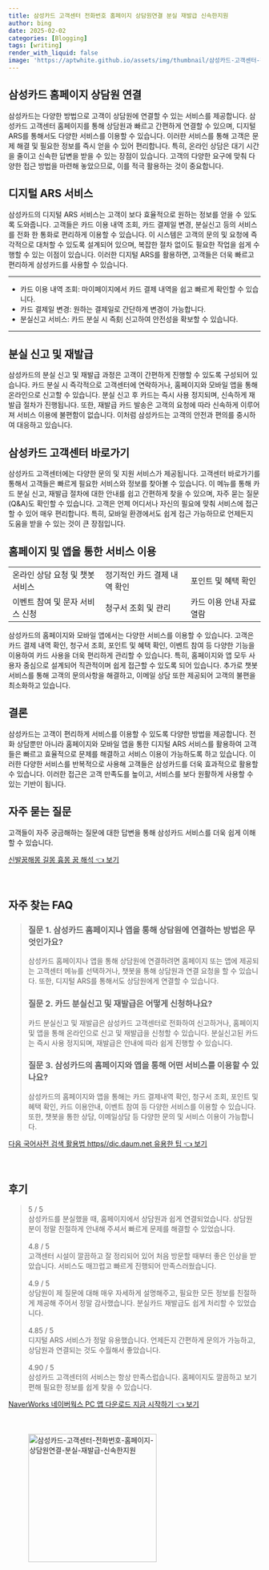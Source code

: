 ```yaml
---
title: 삼성카드 고객센터 전화번호 홈페이지 상담원연결 분실 재발급 신속한지원
author: bing
date: 2025-02-02
categories: [Blogging]
tags: [writing]
render_with_liquid: false
image: 'https://aptwhite.github.io/assets/img/thumbnail/삼성카드-고객센터-전화번호-홈페이지-상담원연결-분실-재발급-신속한지원.webp'
---
```



<h2 id='삼성카드_홈페이지_상담원_연결'>삼성카드 홈페이지 상담원 연결</h2>

<p>삼성카드는 다양한 방법으로 고객이 상담원에 연결할 수 있는 서비스를 제공합니다. 삼성카드 고객센터 홈페이지를 통해 상담원과 빠르고 간편하게 연결할 수 있으며, 디지털 ARS를 통해서도 다양한 서비스를 이용할 수 있습니다. 이러한 서비스를 통해 고객은 문제 해결 및 필요한 정보를 즉시 얻을 수 있어 편리합니다. 특히, 온라인 상담은 대기 시간을 줄이고 신속한 답변을 받을 수 있는 장점이 있습니다. 고객의 다양한 요구에 맞춰 다양한 접근 방법을 마련해 놓았으므로, 이를 적극 활용하는 것이 중요합니다.</p>

<h2 id='디지털_ARS_서비스'>디지털 ARS 서비스</h2>

<p>삼성카드의 디지털 ARS 서비스는 고객이 보다 효율적으로 원하는 정보를 얻을 수 있도록 도와줍니다. 고객들은 카드 이용 내역 조회, 카드 결제일 변경, 분실신고 등의 서비스를 전화 한 통화로 편리하게 이용할 수 있습니다. 이 시스템은 고객의 문의 및 요청에 즉각적으로 대처할 수 있도록 설계되어 있으며, 복잡한 절차 없이도 필요한 작업을 쉽게 수행할 수 있는 이점이 있습니다. 이러한 디지털 ARS를 활용하면, 고객들은 더욱 빠르고 편리하게 삼성카드를 사용할 수 있습니다.</p>

<hr />

<ul>
    <li>카드 이용 내역 조회: 마이페이지에서 카드 결제 내역을 쉽고 빠르게 확인할 수 있습니다.</li>
    <li>카드 결제일 변경: 원하는 결제일로 간단하게 변경이 가능합니다.</li>
    <li>분실신고 서비스: 카드 분실 시 즉刻 신고하여 안전성을 확보할 수 있습니다.</li>
</ul>

<hr />

<h2 id='분실_신고_및_재발급'>분실 신고 및 재발급</h2>

<p>삼성카드의 분실 신고 및 재발급 과정은 고객이 간편하게 진행할 수 있도록 구성되어 있습니다. 카드 분실 시 즉각적으로 고객센터에 연락하거나, 홈페이지와 모바일 앱을 통해 온라인으로 신고할 수 있습니다. 분실 신고 후 카드는 즉시 사용 정지되며, 신속하게 재발급 절차가 진행됩니다. 또한, 재발급 카드 발송은 고객의 요청에 따라 신속하게 이루어져 서비스 이용에 불편함이 없습니다. 이처럼 삼성카드는 고객의 안전과 편의를 중시하여 대응하고 있습니다.</p>

<h2 id='삼성카드_고객센터_바로가기'>삼성카드 고객센터 바로가기</h2>

<p>삼성카드 고객센터에는 다양한 문의 및 지원 서비스가 제공됩니다. 고객센터 바로가기를 통해서 고객들은 빠르게 필요한 서비스와 정보를 찾아볼 수 있습니다. 이 메뉴를 통해 카드 분실 신고, 재발급 절차에 대한 안내를 쉽고 간편하게 찾을 수 있으며, 자주 묻는 질문(Q&A)도 확인할 수 있습니다. 고객은 언제 어디서나 자신의 필요에 맞춰 서비스에 접근할 수 있어 매우 편리합니다. 특히, 모바일 환경에서도 쉽게 접근 가능하므로 언제든지 도움을 받을 수 있는 것이 큰 장점입니다.</p>

<h2 id='홈페이지_및_앱을_통한_서비스_이용'>홈페이지 및 앱을 통한 서비스 이용</h2>

<table>
    <tr>
        <td>온라인 상담 요청 및 챗봇 서비스</td>
        <td>정기적인 카드 결제 내역 확인</td>
        <td>포인트 및 혜택 확인</td>
    </tr>
    <tr>
        <td>이벤트 참여 및 문자 서비스 신청</td>
        <td>청구서 조회 및 관리</td>
        <td>카드 이용 안내 자료 열람</td>
    </tr>
</table>

<p>삼성카드의 홈페이지와 모바일 앱에서는 다양한 서비스를 이용할 수 있습니다. 고객은 카드 결제 내역 확인, 청구서 조회, 포인트 및 혜택 확인, 이벤트 참여 등 다양한 기능을 이용하여 카드 사용을 더욱 편리하게 관리할 수 있습니다. 특히, 홈페이지와 앱 모두 사용자 중심으로 설계되어 직관적이며 쉽게 접근할 수 있도록 되어 있습니다. 추가로 챗봇 서비스를 통해 고객의 문의사항을 해결하고, 이메일 상담 또한 제공되어 고객의 불편을 최소화하고 있습니다.</p>

<h2 id='결론'>결론</h2>

<p>삼성카드는 고객이 편리하게 서비스를 이용할 수 있도록 다양한 방법을 제공합니다. 전화 상담뿐만 아니라 홈페이지와 모바일 앱을 통한 디지털 ARS 서비스를 활용하여 고객들은 빠르고 효율적으로 문제를 해결하고 서비스 이용이 가능하도록 하고 있습니다. 이러한 다양한 서비스를 반복적으로 사용해 고객들은 삼성카드를 더욱 효과적으로 활용할 수 있습니다. 이러한 접근은 고객 만족도를 높이고, 서비스를 보다 원활하게 사용할 수 있는 기반이 됩니다.</p>

<h2 id='자주_묻는_질문'>자주 묻는 질문</h2>

<p>고객들이 자주 궁금해하는 질문에 대한 답변을 통해 삼성카드 서비스를 더욱 쉽게 이해할 수 있습니다.</p>


<p><a class="click-button" title="신발꿈해몽 길몽 흉몽 꿈 해석" href="https://aptwhite.github.io/posts/%EC%8B%A0%EB%B0%9C%EA%BF%88%ED%95%B4%EB%AA%BD-%EA%B8%B8%EB%AA%BD-%ED%9D%89%EB%AA%BD-%EA%BF%88-%ED%95%B4%EC%84%9D/" rel="dofollow">신발꿈해몽 길몽 흉몽 꿈 해석 👈 보기</a></p><br>
<h2 id='자주_찾는_FAQ'>자주 찾는 FAQ</h2>
<div itemscope="" itemtype="https://schema.org/FAQPage"> 
<blockquote> 
<div itemscope="" itemprop="mainEntity" itemtype="https://schema.org/Question"> 
<h3 itemprop="name">질문 1. 삼성카드 홈페이지나 앱을 통해 상담원에 연결하는 방법은 무엇인가요?</h3> 
<div itemscope="" itemprop="acceptedAnswer" itemtype="https://schema.org/Answer"> 
<span itemprop="text"> 
<p>삼성카드 홈페이지나 앱을 통해 상담원에 연결하려면 홈페이지 또는 앱에 제공되는 고객센터 메뉴를 선택하거나, 챗봇을 통해 상담원과 연결 요청을 할 수 있습니다. 또한, 디지털 ARS를 통해서도 상담원에게 연결할 수 있습니다.</p> 
</span> 
</div> 
</div> 
<div itemscope="" itemprop="mainEntity" itemtype="https://schema.org/Question"> 
<h3 itemprop="name">질문 2. 카드 분실신고 및 재발급은 어떻게 신청하나요?</h3> 
<div itemscope="" itemprop="acceptedAnswer" itemtype="https://schema.org/Answer"> 
<span itemprop="text"> 
<p>카드 분실신고 및 재발급은 삼성카드 고객센터로 전화하여 신고하거나, 홈페이지 및 앱을 통해 온라인으로 신고 및 재발급을 신청할 수 있습니다. 분실신고된 카드는 즉시 사용 정지되며, 재발급은 안내에 따라 쉽게 진행할 수 있습니다.</p> 
</span> 
</div> 
</div> 
<div itemscope="" itemprop="mainEntity" itemtype="https://schema.org/Question"> 
<h3 itemprop="name">질문 3. 삼성카드의 홈페이지와 앱을 통해 어떤 서비스를 이용할 수 있나요?</h3> 
<div itemscope="" itemprop="acceptedAnswer" itemtype="https://schema.org/Answer"> 
<span itemprop="text"> 
<p>삼성카드의 홈페이지와 앱을 통해는 카드 결제내역 확인, 청구서 조회, 포인트 및 혜택 확인, 카드 이용안내, 이벤트 참여 등 다양한 서비스를 이용할 수 있습니다. 또한, 챗봇을 통한 상담, 이메일상담 등 다양한 문의 및 서비스 이용이 가능합니다.</p> 
</span> 
</div> 
</div> 
</blockquote> 
</div>
<p><a class="click-button" title="다음 국어사전 검색 활용법 https//dic.daum.net 유용한 팁" href="https://aptwhite.github.io/posts/%EB%8B%A4%EC%9D%8C-%EA%B5%AD%EC%96%B4%EC%82%AC%EC%A0%84-%EA%B2%80%EC%83%89-%ED%99%9C%EC%9A%A9%EB%B2%95-httpsdic.daum.net-%EC%9C%A0%EC%9A%A9%ED%95%9C-%ED%8C%81/" rel="dofollow">다음 국어사전 검색 활용법 https//dic.daum.net 유용한 팁 👈 보기</a></p><br>
<h2 id='후기'>후기</h2>
<div itemscope itemtype="https://schema.org/Product">
  <blockquote>
  <div itemprop="review" itemscope itemtype="https://schema.org/Review">
      <div itemprop="reviewRating" itemscope itemtype="https://schema.org/Rating"> <span itemprop="ratingValue">5</span> / <span itemprop="bestRating">5</span> </div>
      <span itemprop="reviewBody">삼성카드를 분실했을 때, 홈페이지에서 상담원과 쉽게 연결되었습니다. 상담원 분이 정말 친절하게 안내해 주셔서 빠르게 문제를 해결할 수 있었습니다.</span>
  </div>
  <br>
  <div itemprop="review" itemscope itemtype="https://schema.org/Review">
      <div itemprop="reviewRating" itemscope itemtype="https://schema.org/Rating"> <span itemprop="ratingValue">4.8</span> / <span itemprop="bestRating">5</span> </div>
      <span itemprop="reviewBody">고객센터 시설이 깔끔하고 잘 정리되어 있어 처음 방문할 때부터 좋은 인상을 받았습니다. 서비스도 매끄럽고 빠르게 진행되어 만족스러웠습니다.</span>
  </div>
  <br>
  <div itemprop="review" itemscope itemtype="https://schema.org/Review">
      <div itemprop="reviewRating" itemscope itemtype="https://schema.org/Rating"> <span itemprop="ratingValue">4.9</span> / <span itemprop="bestRating">5</span> </div>
      <span itemprop="reviewBody">상담원이 제 질문에 대해 매우 자세하게 설명해주고, 필요한 모든 정보를 친절하게 제공해 주어서 정말 감사했습니다. 분실카드 재발급도 쉽게 처리할 수 있었습니다.</span>
  </div>
  <br>
  <div itemprop="review" itemscope itemtype="https://schema.org/Review">
      <div itemprop="reviewRating" itemscope itemtype="https://schema.org/Rating"> <span itemprop="ratingValue">4.85</span> / <span itemprop="bestRating">5</span> </div>
      <span itemprop="reviewBody">디지털 ARS 서비스가 정말 유용했습니다. 언제든지 간편하게 문의가 가능하고, 상담원과 연결되는 것도 수월해서 좋았습니다.</span>
  </div>
  <br>
  <div itemprop="review" itemscope itemtype="https://schema.org/Review">
      <div itemprop="reviewRating" itemscope itemtype="https://schema.org/Rating"> <span itemprop="ratingValue">4.90</span> / <span itemprop="bestRating">5</span> </div>
      <span itemprop="reviewBody">삼성카드 고객센터의 서비스는 항상 만족스럽습니다. 홈페이지도 깔끔하고 보기 편해 필요한 정보를 쉽게 찾을 수 있습니다.</span>
  </div>
  </blockquote>
</div>
<p><a class="click-button" title="NaverWorks 네이버웍스 PC 앱 다운로드 지금 시작하기" href="https://aptwhite.github.io/posts/NaverWorks-%EB%84%A4%EC%9D%B4%EB%B2%84%EC%9B%8D%EC%8A%A4-PC-%EC%95%B1-%EB%8B%A4%EC%9A%B4%EB%A1%9C%EB%93%9C-%EC%A7%80%EA%B8%88-%EC%8B%9C%EC%9E%91%ED%95%98%EA%B8%B0/" rel="dofollow">NaverWorks 네이버웍스 PC 앱 다운로드 지금 시작하기 👈 보기</a></p><br>
<figure class="image"><img src="https://aptwhite.github.io/assets/img/thumbnail/삼성카드-고객센터-전화번호-홈페이지-상담원연결-분실-재발급-신속한지원.webp" alt="삼성카드-고객센터-전화번호-홈페이지-상담원연결-분실-재발급-신속한지원" width="256" height="256"></figure>